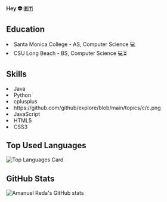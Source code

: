 
**Hey 👽 :ethiopia:**

<h2>Education</h2>
    <li>Santa Monica College - AS, Computer Science 💻</li>
    <li>CSU Long Beach - BS, Computer Science 💻⏳</li></P>
<h2>Skills</h2>
 <li>Java</li>
 <li>Python</li>
 <li>cplusplus</li>
 <li>https://github.com/github/explore/blob/main/topics/c/c.png</li>
 <li>JavaScript</li>
 <li>HTML5</li>
 <li>CSS3</li>
 
 <h2>Top Used Languages</h2>
 
 ![Top Languages Card](https://github-readme-stats.vercel.app/api/top-langs/?username=shinokada)
 
<h2>GitHub Stats</h2>

![Amanuel Reda's GitHub stats](https://github-readme-stats.vercel.app/api?username=amanuelR&show_icons=true&theme=radical)


